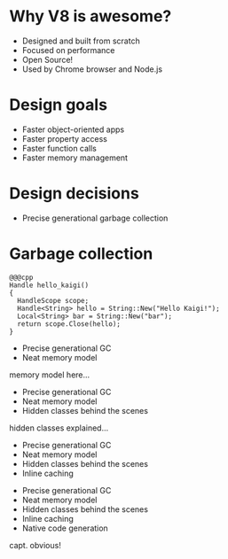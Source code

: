 <!SLIDE center>
# Why V8 is awesome?

<!SLIDE center bullets incremental>
* Designed and built from scratch
* Focused on performance
* Open Source!
* Used by Chrome browser and Node.js

<!SLIDE center>
# Design goals

<!SLIDE center bullets incremental>
* Faster object-oriented apps
* Faster property access
* Faster function calls
* Faster memory management

<!SLIDE center>
# Design decisions

<!SLIDE center bullets incremental>
<ul>
  <li>Precise generational garbage collection</li>
</ul>

<!SLIDE with-title>
# Garbage collection

    @@@cpp
    Handle hello_kaigi()
    {
      HandleScope scope;
      Handle<String> hello = String::New("Hello Kaigi!");
      Local<String> bar = String::New("bar");
      return scope.Close(hello);
    }

<!SLIDE center bullets>
<ul>
  <li class="blur">Precise generational GC</li>
  <li>Neat memory model</li>
</ul>

<!SLIDE center>
memory model here...

<!SLIDE center bullets>
<ul>
  <li class="blur">Precise generational GC</li>
  <li class="blur">Neat memory model</li>
  <li>Hidden classes behind the scenes</li>
</ul>

<!SLIDE center>
hidden classes explained...

<!SLIDE center bullets>
<ul>
  <li class="blur">Precise generational GC</li>
  <li class="blur">Neat memory model</li>
  <li class="blur">Hidden classes behind the scenes</li>
  <li>Inline caching</li>
</ul>

<!SLIDE center bullets>
<ul>
  <li class="blur">Precise generational GC</li>
  <li class="blur">Neat memory model</li>
  <li class="blur">Hidden classes behind the scenes</li>
  <li class="blur">Inline caching</li>
  <li>Native code generation</li>
</ul>

<!SLIDE center>
capt. obvious!
